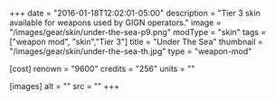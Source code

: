 +++
date = "2016-01-18T12:02:01-05:00"
description = "Tier 3 skin available for weapons used by GIGN operators."
image = "/images/gear/skin/under-the-sea-p9.png"
modType = "skin"
tags = ["weapon mod", "skin","Tier 3"]
title = "Under The Sea"
thumbnail = "/images/gear/skin/under-the-sea-th.jpg"
type = "weapon-mod"

[cost]
  renown = "9600"
  credits = "256"
  units = ""

[images]
  alt = ""
  src = ""
+++
